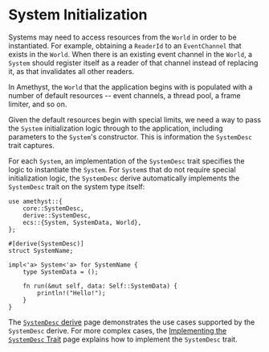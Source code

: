 # System Initialization

Systems may need to access resources from the `World` in order to be
instantiated. For example, obtaining a `ReaderId` to an `EventChannel` that
exists in the `World`. When there is an existing event channel in the `World`, a
`System` should register itself as a reader of that channel instead of replacing
it, as that invalidates all other readers.

In Amethyst, the `World` that the application begins with is populated with a
number of default resources -- event channels, a thread pool, a frame limiter,
and so on.

Given the default resources begin with special limits, we need a way to pass the
`System` initialization logic through to the application, including parameters to
the `System`'s constructor. This is information the `SystemDesc` trait captures.

For each `System`, an implementation of the `SystemDesc` trait specifies the
logic to instantiate the `System`. For `System`s that do not require special
initialization logic, the `SystemDesc` derive automatically implements the
`SystemDesc` trait on the system type itself:

```rust, edition2018,no_run,noplaypen
use amethyst::{
    core::SystemDesc,
    derive::SystemDesc,
    ecs::{System, SystemData, World},
};

#[derive(SystemDesc)]
struct SystemName;

impl<'a> System<'a> for SystemName {
    type SystemData = ();

    fn run(&mut self, data: Self::SystemData) {
        println!("Hello!");
    }
}
```

The [`SystemDesc` derive] page demonstrates the use cases supported by the
`SystemDesc` derive. For more complex cases, the
[Implementing the `SystemDesc` Trait] page explains how to implement the
`SystemDesc` trait.

[`SystemDesc` derive]: ./system_desc_derive.html
[Implementing the `SystemDesc` Trait]: ./implementing_the_system_desc_trait.html
